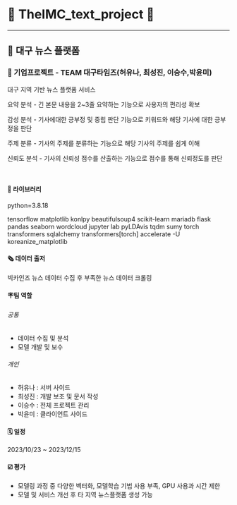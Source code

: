 # 🔹 TheIMC_text_project 🔹

 
----------------------------------------------------------
## 📰 대구 뉴스 플랫폼
### 👥 기업프로젝트 - TEAM 대구타임즈(허유나, 최성진, 이승수,박윤미) 
<p>대구 지역 기반 뉴스 플랫폼 서비스</p>
<p>요약 분석 - 긴 본문 내용을 2~3줄 요약하는 기능으로 사용자의 편리성 확보</p>
<p>감성 분석 - 기사에대한 긍부정 및 중립 판단 기능으로 키워드와 해당 기사에 대한 긍부정을 판단</p>
<p>주제 분류 - 기사의 주제를 분류하는 기능으로 해당 기사의 주제를 쉽게 이해</p>
<p>신뢰도 분석 - 기사의 신뢰성 점수를 산출하는 기능으로 점수를 통해 신뢰정도를 판단</p>
<br>

#### 🔷 라이브러리
<p>python=3.8.18</p>
<p>tensorflow matplotlib konlpy beautifulsoup4 scikit-learn mariadb flask pandas seaborn wordcloud jupyter lab pyLDAvis tqdm sumy torch transformers sqlalchemy transformers[torch] accelerate -U koreanize_matplotlib</p>

#### 🗞️ 데이터 출저
<p>빅카인즈 뉴스 데이터 수집 후 부족한 뉴스 데이터 크롤링</p>

#### 🪧팀 역할
###### 공통
- 데이터 수집 및 분석
- 모델 개발 및 보수
###### 개인
- 허유나 : 서버 사이드
- 최성진 : 개발 보조 및 문서 작성
- 이승수 : 전체 프로젝트 관리
- 박윤미 : 클라이언트 사이드

#### 🗓️ 일정
2023/10/23 ~ 2023/12/15 

#### ☑️ 평가
- 모델링 과정 중 다양한 벡터화, 모델학습 기법 사용 부족, GPU 사용과 시간 제한 
- 모델 및 서비스 개선 후 타 지역 뉴스플랫폼 생성 가능


